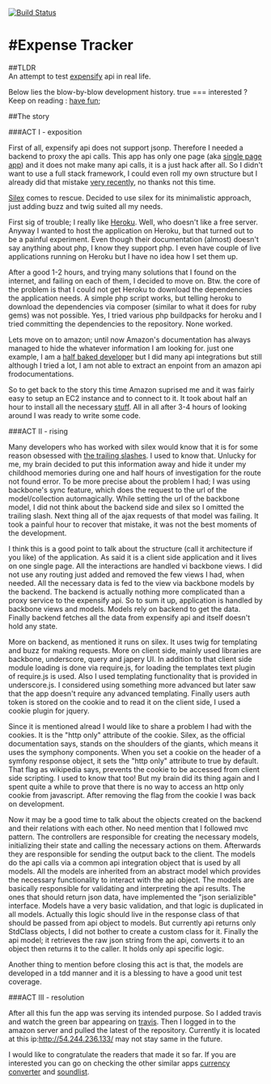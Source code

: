 [![Build Status](https://travis-ci.org/grandbora/expense-tracker.png)](https://travis-ci.org/grandbora/expense-tracker)


#Expense Tracker
====================

##TLDR  
An attempt to test [expensify](https://www.expensify.com/) api in real life.  

Below lies the blow-by-blow development history. true === interested ?  Keep on reading : [have fun](https://github.com/documentcloud/backbone/issues);  


##The story  


###ACT I - exposition

First of all, expensify api does not support jsonp. Therefore I needed a backend to proxy the api calls. This app has only one page (aka [single page app](http://en.wikipedia.org/wiki/Single-page_application)) and it does not make many api calls, it is a just hack after all. So I didn't want to use a full stack framework, I could even roll my own structure but I already did that mistake [very recently](https://github.com/grandbora/currency-converter), no thanks not this time.  

[Silex](http://silex.sensiolabs.org/) comes to rescue. Decided to use silex for its minimalistic approach, just adding buzz and twig suited all my needs.  

First sig of trouble; I really like [Heroku](http://www.heroku.com/). Well, who doesn't like a free server. Anyway I wanted to host the application on Heroku, but that turned out to be a painful experiment. Even though their documentation (almost) doesn't say anything about php, I know they support php. I even have couple of live applications running on Heroku but I have no idea how I set them up.

After a good 1-2 hours, and trying many solutions that I found on the internet, and failing on each of them, I decided to move on. Btw. the core of the problem is that I could not get Heroku to download the dependencies the application needs. A simple php script works, but telling heroku to download the dependencies via composer (similar to what it does for ruby gems) was not possible. Yes, I tried various php buildpacks for heroku and I tried committing the dependencies to the repository. None worked.  

Lets move on to amazon; until now Amazon's documentation has always managed to hide the whatever information I am looking for. just one example, I am a [half baked developer](http://cdn.memegenerator.net/images/300x/4266187.jpg) but I did many api integrations but still although I tried a lot, I am not able to extract an enpoint from an amazon api frodocumentations.   

So to get back to the story this time Amazon suprised me and it was fairly easy to setup an EC2 instance and to connect to it. It took about half an hour to install all the necessary [stuff](http://24.media.tumblr.com/tumblr_lziny3JG8X1qghjiyo1_500.png). All in all after 3-4 hours of looking around I was ready to write some code.

###ACT II - rising

Many developers who has worked with silex would know that it is for some reason obsessed with [the trailing slashes](https://www.google.com/search?q=silex+trailing+slash). I used to know that. Unlucky for me, my brain decided to put this information away and hide it under my childhood memories during one and half hours of investigation for the route not found error. To be more precise about the problem I had; I was using backbone's sync feature, which does the request to the url of the model/collection automagically. While setting the url of the backbone model, I did not think about the backend side and silex so I omitted the trailing slash. Next thing all of the ajax requests of that model was failing. It took a painful hour to recover that mistake, it was not the best moments of the development.

I think this is a good point to talk about the structure (call it architecture if you like) of the application. As said it is a client side application and it lives on one single page. All the interactions are handled vi backbone views. I did not use any routing just added and removed the few views I had, when needed. All the necessary data is fed to the view via backbone models by the backend. The backend is actually nothing more complicated than a proxy service to the expensify api. So to sum it up, application is handled by backbone views and models. Models rely on backend to get the data. Finally backend fetches all the data from expensify api and itself doesn't hold any state.

More on backend, as mentioned it runs on silex. It uses twig for templating and buzz for making requests. More on client side, mainly used libraries are backbone, underscore, query and japery UI. In addition to that client side module loading is done via require.js, for loading the templates text plugin of require.js is used. Also I used templating functionality  that is provided in underscore.js. I considered using something more advanced but later saw that the app doesn't require any advanced templating. Finally users auth token is stored on the cookie and to read it on the client side, I used a cookie plugin for jquery.

Since it is mentioned alread I would like to share a problem I had with the cookies. It is the "http only" attribute of the cookie. Silex, as the official documentation says, stands on the shoulders of the giants, which means it uses the symphony components. When you set a cookie on the header of a symfony response object, it sets the "http only" attribute to true by default. That flag as wikipedia says, prevents the cookie to be accessed from client side scripting. I used to know that too! But my brain did its thing again and I spent quite a while to prove that there is no way to access an http only cookie from javascript. After removing the flag from the cookie I was back on development.

Now it may be a good time to talk about the objects created on the backend and their relations with each other. No need mention that I followed mvc pattern. The controllers are responsible for creating the necessary models, initializing their state and calling the necessary actions on them. Afterwards they are responsible for sending the output back to the client. The models do the api calls via a common api integration object that is used by all models. All the models are inherited from an abstract model which provides the necessary functionality to interact with the api object. The models are basically responsible for validating and interpreting the api results. The ones that should return json data, have implemented the "json serializible" interface. Models have a very basic validation, and that logic is duplicated in all models. Actually this logic should live in the response class of that should be passed from api object to models. But currently api returns only StdClass objects, I did not bother to create a custom class for it. Finally the api model; it retrieves the raw json string from the api, converts it to an object then returns it to the caller. It holds only api specific logic.

Another thing to mention before closing this act is that, the models are developed in a tdd manner and it is a blessing to have a good unit test coverage.

###ACT III - resolution

After all this fun the app was serving its intended purpose. So I added travis and watch the green bar appearing on [travis](https://travis-ci.org). Then I logged in to the amazon server and pulled the latest of the repository. Currently it is located at this ip:http://54.244.236.133/ may not stay same in the future.

I would like to congratulate the readers that made it so far. If you are interested you can go on checking the other similar apps [currency converter](https://github.com/grandbora/currency-converter) and [soundlist](https://github.com/grandbora/soundlist).

